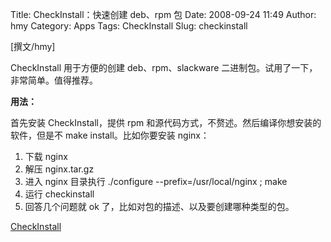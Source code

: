 Title: CheckInstall：快速创建 deb、rpm 包
Date: 2008-09-24 11:49
Author: hmy
Category: Apps
Tags: CheckInstall
Slug: checkinstall

[撰文/hmy]

CheckInstall 用于方便的创建 deb、rpm、slackware
二进制包。试用了一下，非常简单。值得推荐。

**用法：**

首先安装 CheckInstall，提供 rpm
和源代码方式，不赘述。然后编译你想安装的软件，但是不 make
install。比如你要安装 nginx：

1.  下载 nginx
2.  解压 nginx.tar.gz
3.  进入 nginx 目录执行 ./configure --prefix=/usr/local/nginx ; make
4.  运行 checkinstall
5.  回答几个问题就 ok 了，比如对包的描述、以及要创建哪种类型的包。

[CheckInstall](http://checkinstall.izto.org/)
